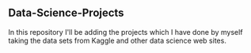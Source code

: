 ## Data-Science-Projects ##                  
In this repository I'll be adding the projects which I have done by myself taking the data sets from Kaggle and other data science web sites.                             
  
